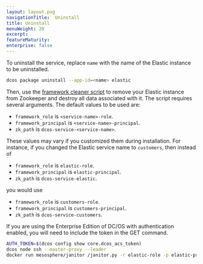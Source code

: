 ```yaml
---
layout: layout.pug
navigationTitle:  Uninstall
title: Uninstall
menuWeight: 20
excerpt:
featureMaturity:
enterprise: false
---
```


<!-- This source repo for this topic is https://github.com/mesosphere/dcos-commons -->


To uninstall the service, replace `name` with the name of the Elastic instance to be uninstalled.

```bash
dcos package uninstall --app-id=<name> elastic
```

Then, use the [framework cleaner script](/1.9/deploying-services/uninstall/#framework-cleaner) to remove your Elastic instance from Zookeeper and destroy all data associated with it. The script requires several arguments. The default values to be used are:

- `framework_role` is `<service-name>-role`.
- `framework_principal` is `<service-name>-principal`.
- `zk_path` is `dcos-service-<service-name>`.

These values may vary if you customized them during installation. For instance, if you changed the Elastic service name to `customers`, then instead of

- `framework_role` is `elastic-role`.
- `framework_principal` is `elastic-principal`.
- `zk_path` is `dcos-service-elastic`.

you would use

- `framework_role` is `customers-role`.
- `framework_principal` is `customers-principal`.
- `zk_path` is `dcos-service-customers`.

If you are using the Enterprise Edition of DC/OS with authentication enabled, you will need to include the token in the GET command.

```bash
AUTH_TOKEN=$(dcos config show core.dcos_acs_token)
dcos node ssh --master-proxy --leader
docker run mesosphere/janitor /janitor.py -r elastic-role -p elastic-principal -z dcos-service-elastic --auth_token=$AUTH_TOKEN
```
